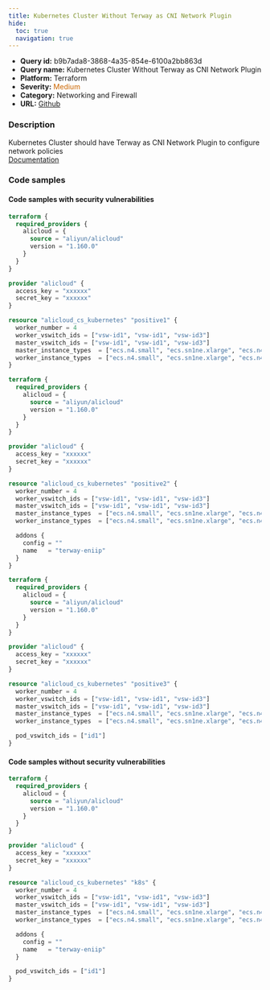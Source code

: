 ```yaml
---
title: Kubernetes Cluster Without Terway as CNI Network Plugin
hide:
  toc: true
  navigation: true
---
```


<style>
  .highlight .hll {
    background-color: #ff171742;
  }
  .md-content {
    max-width: 1100px;
    margin: 0 auto;
  }
</style>

-   **Query id:** b9b7ada8-3868-4a35-854e-6100a2bb863d
-   **Query name:** Kubernetes Cluster Without Terway as CNI Network Plugin
-   **Platform:** Terraform
-   **Severity:** <span style="color:#C60">Medium</span>
-   **Category:** Networking and Firewall
-   **URL:** [Github](https://github.com/Checkmarx/kics/tree/master/assets/queries/terraform/alicloud/kubernetes_cluster_without_terway_as_cni_network_plugin)

### Description
Kubernetes Cluster should have Terway as CNI Network Plugin to configure network policies<br>
[Documentation](https://registry.terraform.io/providers/aliyun/alicloud/latest/docs/resources/cs_kubernetes#cluster_network_type)

### Code samples
#### Code samples with security vulnerabilities
```tf title="Postitive test num. 1 - tf file" hl_lines="15"
terraform {
  required_providers {
    alicloud = {
      source = "aliyun/alicloud"
      version = "1.160.0"
    }
  }
}

provider "alicloud" {
  access_key = "xxxxxx"
  secret_key = "xxxxxx"
}

resource "alicloud_cs_kubernetes" "positive1" {
  worker_number = 4
  worker_vswitch_ids = ["vsw-id1", "vsw-id1", "vsw-id3"]
  master_vswitch_ids = ["vsw-id1", "vsw-id1", "vsw-id3"]
  master_instance_types  = ["ecs.n4.small", "ecs.sn1ne.xlarge", "ecs.n4.xlarge"]
  worker_instance_types  = ["ecs.n4.small", "ecs.sn1ne.xlarge", "ecs.n4.xlarge"]
}

```
```tf title="Postitive test num. 2 - tf file" hl_lines="15"
terraform {
  required_providers {
    alicloud = {
      source = "aliyun/alicloud"
      version = "1.160.0"
    }
  }
}

provider "alicloud" {
  access_key = "xxxxxx"
  secret_key = "xxxxxx"
}

resource "alicloud_cs_kubernetes" "positive2" {
  worker_number = 4
  worker_vswitch_ids = ["vsw-id1", "vsw-id1", "vsw-id3"]
  master_vswitch_ids = ["vsw-id1", "vsw-id1", "vsw-id3"]
  master_instance_types  = ["ecs.n4.small", "ecs.sn1ne.xlarge", "ecs.n4.xlarge"]
  worker_instance_types  = ["ecs.n4.small", "ecs.sn1ne.xlarge", "ecs.n4.xlarge"]

  addons {
    config = ""
    name   = "terway-eniip"
  }
}

```
```tf title="Postitive test num. 3 - tf file" hl_lines="15"
terraform {
  required_providers {
    alicloud = {
      source = "aliyun/alicloud"
      version = "1.160.0"
    }
  }
}

provider "alicloud" {
  access_key = "xxxxxx"
  secret_key = "xxxxxx"
}

resource "alicloud_cs_kubernetes" "positive3" {
  worker_number = 4
  worker_vswitch_ids = ["vsw-id1", "vsw-id1", "vsw-id3"]
  master_vswitch_ids = ["vsw-id1", "vsw-id1", "vsw-id3"]
  master_instance_types  = ["ecs.n4.small", "ecs.sn1ne.xlarge", "ecs.n4.xlarge"]
  worker_instance_types  = ["ecs.n4.small", "ecs.sn1ne.xlarge", "ecs.n4.xlarge"]

  pod_vswitch_ids = ["id1"]
}

```


#### Code samples without security vulnerabilities
```tf title="Negative test num. 1 - tf file"
terraform {
  required_providers {
    alicloud = {
      source = "aliyun/alicloud"
      version = "1.160.0"
    }
  }
}

provider "alicloud" {
  access_key = "xxxxxx"
  secret_key = "xxxxxx"
}

resource "alicloud_cs_kubernetes" "k8s" {
  worker_number = 4
  worker_vswitch_ids = ["vsw-id1", "vsw-id1", "vsw-id3"]
  master_vswitch_ids = ["vsw-id1", "vsw-id1", "vsw-id3"]
  master_instance_types  = ["ecs.n4.small", "ecs.sn1ne.xlarge", "ecs.n4.xlarge"]
  worker_instance_types  = ["ecs.n4.small", "ecs.sn1ne.xlarge", "ecs.n4.xlarge"]

  addons {
    config = ""
    name   = "terway-eniip"
  }

  pod_vswitch_ids = ["id1"]
}

```
